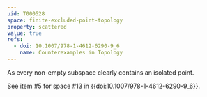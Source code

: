```yaml
---
uid: T000528
space: finite-excluded-point-topology
property: scattered
value: true
refs:
  - doi: 10.1007/978-1-4612-6290-9_6
    name: Counterexamples in Topology
---
```

As every non-empty subspace clearly contains an isolated point.

See item #5 for space #13 in {{doi:10.1007/978-1-4612-6290-9_6}}.
